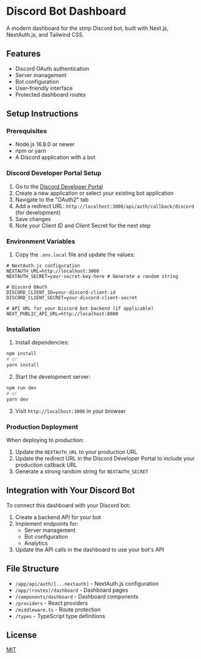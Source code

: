 # Discord Bot Dashboard

A modern dashboard for the stmp Discord bot, built with Next.js, NextAuth.js, and Tailwind CSS.

## Features

- Discord OAuth authentication
- Server management
- Bot configuration
- User-friendly interface
- Protected dashboard routes

## Setup Instructions

### Prerequisites

- Node.js 16.8.0 or newer
- npm or yarn
- A Discord application with a bot

### Discord Developer Portal Setup

1. Go to the [Discord Developer Portal](https://discord.com/developers/applications)
2. Create a new application or select your existing bot application
3. Navigate to the "OAuth2" tab
4. Add a redirect URL: `http://localhost:3000/api/auth/callback/discord` (for development)
5. Save changes
6. Note your Client ID and Client Secret for the next step

### Environment Variables

1. Copy the `.env.local` file and update the values:

```
# NextAuth.js configuration
NEXTAUTH_URL=http://localhost:3000
NEXTAUTH_SECRET=your-secret-key-here # Generate a random string

# Discord OAuth
DISCORD_CLIENT_ID=your-discord-client-id
DISCORD_CLIENT_SECRET=your-discord-client-secret

# API URL for your Discord bot backend (if applicable)
NEXT_PUBLIC_API_URL=http://localhost:8000
```

### Installation

1. Install dependencies:

```bash
npm install
# or
yarn install
```

2. Start the development server:

```bash
npm run dev
# or
yarn dev
```

3. Visit `http://localhost:3000` in your browser

### Production Deployment

When deploying to production:

1. Update the `NEXTAUTH_URL` to your production URL
2. Update the redirect URL in the Discord Developer Portal to include your production callback URL
3. Generate a strong random string for `NEXTAUTH_SECRET`

## Integration with Your Discord Bot

To connect this dashboard with your Discord bot:

1. Create a backend API for your bot
2. Implement endpoints for:
   - Server management
   - Bot configuration
   - Analytics
3. Update the API calls in the dashboard to use your bot's API

## File Structure

- `/app/api/auth/[...nextauth]` - NextAuth.js configuration
- `/app/(routes)/dashboard` - Dashboard pages
- `/components/dashboard` - Dashboard components
- `/providers` - React providers
- `/middleware.ts` - Route protection
- `/types` - TypeScript type definitions

## License

[MIT](LICENSE)


